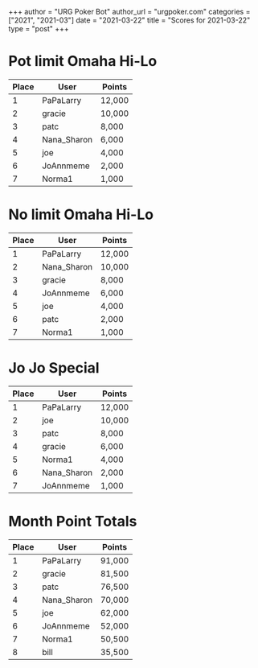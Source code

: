 +++
author = "URG Poker Bot"
author_url = "urgpoker.com"
categories = ["2021", "2021-03"]
date = "2021-03-22"
title = "Scores for 2021-03-22"
type = "post"
+++
# Pot limit Omaha Hi-Lo

| Place | User | Points |
|-------|------|--------|
| 1 | PaPaLarry | 12,000 |
| 2 | gracie | 10,000 |
| 3 | patc | 8,000 |
| 4 | Nana_Sharon | 6,000 |
| 5 | joe | 4,000 |
| 6 | JoAnnmeme | 2,000 |
| 7 | Norma1 | 1,000 |

# No limit Omaha Hi-Lo

| Place | User | Points |
|-------|------|--------|
| 1 | PaPaLarry | 12,000 |
| 2 | Nana_Sharon | 10,000 |
| 3 | gracie | 8,000 |
| 4 | JoAnnmeme | 6,000 |
| 5 | joe | 4,000 |
| 6 | patc | 2,000 |
| 7 | Norma1 | 1,000 |

# Jo Jo Special

| Place | User | Points |
|-------|------|--------|
| 1 | PaPaLarry | 12,000 |
| 2 | joe | 10,000 |
| 3 | patc | 8,000 |
| 4 | gracie | 6,000 |
| 5 | Norma1 | 4,000 |
| 6 | Nana_Sharon | 2,000 |
| 7 | JoAnnmeme | 1,000 |

# Month Point Totals

| Place | User | Points |
|-------|------|--------|
| 1 | PaPaLarry | 91,000 |
| 2 | gracie | 81,500 |
| 3 | patc | 76,500 |
| 4 | Nana_Sharon | 70,000 |
| 5 | joe | 62,000 |
| 6 | JoAnnmeme | 52,000 |
| 7 | Norma1 | 50,500 |
| 8 | bill | 35,500 |
